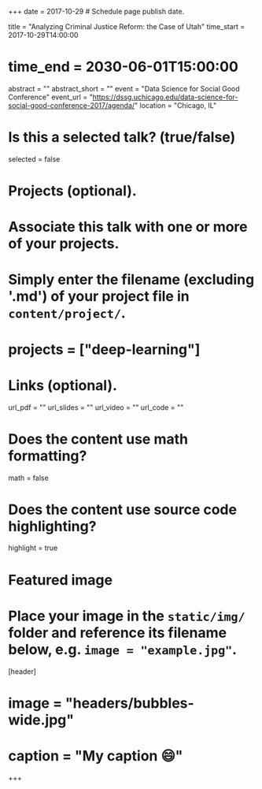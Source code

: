 +++
date = 2017-10-29  # Schedule page publish date.

title = "Analyzing Criminal Justice Reform: the Case of Utah"
time_start = 2017-10-29T14:00:00
# time_end = 2030-06-01T15:00:00
abstract = ""
abstract_short = ""
event = "Data Science for Social Good Conference"
event_url = "https://dssg.uchicago.edu/data-science-for-social-good-conference-2017/agenda/"
location = "Chicago, IL"

# Is this a selected talk? (true/false)
selected = false

# Projects (optional).
#   Associate this talk with one or more of your projects.
#   Simply enter the filename (excluding '.md') of your project file in `content/project/`.
# projects = ["deep-learning"]

# Links (optional).
url_pdf = ""
url_slides = ""
url_video = ""
url_code = ""

# Does the content use math formatting?
math = false

# Does the content use source code highlighting?
highlight = true

# Featured image
# Place your image in the `static/img/` folder and reference its filename below, e.g. `image = "example.jpg"`.
[header]
# image = "headers/bubbles-wide.jpg"
# caption = "My caption :smile:"

+++
